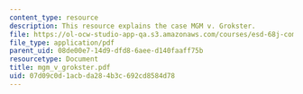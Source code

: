 ```yaml
---
content_type: resource
description: This resource explains the case MGM v. Grokster.
file: https://ol-ocw-studio-app-qa.s3.amazonaws.com/courses/esd-68j-communications-and-information-policy-spring-2006/07d09c0d1acbda284b3c692cd8584d78_mgm_v_grokster.pdf
file_type: application/pdf
parent_uid: 08de00e7-14d9-dfd8-6aee-d140faaff75b
resourcetype: Document
title: mgm_v_grokster.pdf
uid: 07d09c0d-1acb-da28-4b3c-692cd8584d78
---
```

